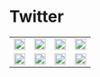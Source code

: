 # Twitter


<table>
  <tr>
    <td><img src="https://github.com/vylhart/Twitter/assets/35990586/0bf0d2f8-aed6-4522-afcd-daecffd65871" alt="" style="width: 100%;"/></td>
    <td><img src="https://github.com/vylhart/Twitter/assets/35990586/565d60a5-e4c9-4d67-883f-54795a294f2f" alt="" style="width: 100%;"/></td>
    <td><img src="https://github.com/vylhart/Twitter/assets/35990586/0b15097d-0e4b-48d0-85ab-33f3cab2b88a" alt="" style="width: 100%;"/></td>
    <td><img src="https://github.com/vylhart/Twitter/assets/35990586/7a6ff0a9-f1f2-45b7-98c9-69cf43af9d64" alt="" style="width: 100%;"/></td>
  </tr>
  <tr>
    <td><img src="https://github.com/vylhart/Twitter/assets/35990586/73e5901e-f06b-42bf-af3e-3345a2e656a5" alt="" style="width: 100%;"/></td>
    <td><img src="https://github.com/vylhart/Twitter/assets/35990586/173fe576-a088-4d43-86da-ea2497a91973" alt="" style="width: 100%;"/></td>
    <td><img src="https://github.com/vylhart/Twitter/assets/35990586/12fc7485-2928-474a-82bf-68727f6769c2" alt="" style="width: 100%;"/></td>
    <td><img src="https://github.com/vylhart/Twitter/assets/35990586/593fc566-4ce1-4433-8435-d51b4d85dad4" alt="" style="width: 100%;"/></td>
  </tr>
</table>
